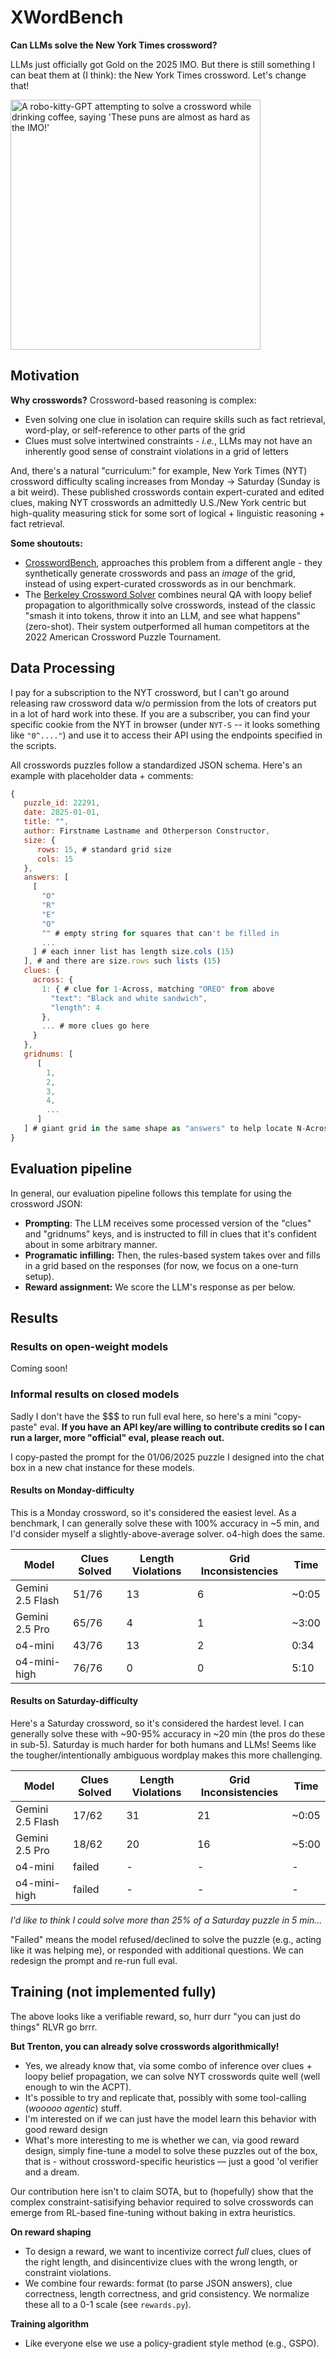 # XWordBench

**Can LLMs solve the New York Times crossword?**

LLMs just officially got Gold on the 2025 IMO. But there is still something I can beat them at (I think): the New York Times crossword. Let's change that!


<img src="img/banner.png" alt="A robo-kitty-GPT attempting to solve a crossword while drinking coffee, saying 'These puns are almost as hard as the IMO!'" width="400"/>

## Motivation

**Why crosswords?**
Crossword-based reasoning is complex:
  - Even solving one clue in isolation can require skills such as fact retrieval, word-play, or self-reference to other parts of the grid
  - Clues must solve intertwined constraints - *i.e.*, LLMs may not have an inherently good sense of constraint violations in a grid of letters

And, there's a natural "curriculum:" for example, New York Times (NYT) crossword difficulty scaling increases from Monday -> Saturday (Sunday is a bit weird). These published crosswords contain expert-curated and edited clues, making NYT crosswords an admittedly U.S./New York centric but high-quality measuring stick for some sort of logical + linguistic reasoning + fact retrieval. 

**Some shoutouts:**
* [CrosswordBench](https://arxiv.org/html/2504.00043v1), approaches this problem from a different angle - they synthetically generate crosswords and pass an *image* of the grid, instead of using expert-curated crosswords as in our benchmark. 
* The [Berkeley Crossword Solver](https://arxiv.org/abs/2205.09665) combines neural QA with loopy belief propagation to algorithmically solve crosswords, instead of the classic "smash it into tokens, throw it into an LLM, and see what happens" (zero-shot). Their system outperformed all human competitors at the 2022 American Crossword Puzzle Tournament. 

## Data Processing

I pay for a subscription to the NYT crossword, but I can't go around releasing raw crossword data w/o permission from the lots of creators put in a lot of hard work into these. If you are a subscriber, you can find your specific cookie from the NYT in browser (under `NYT-S` -- it looks something like `"0^...."`) and use it to access their API using the endpoints specified in the scripts.

All crosswords puzzles follow a standardized JSON schema. Here's an example with placeholder data + comments:
```javascript
{
   puzzle_id: 22291,
   date: 2025-01-01,
   title: "",
   author: Firstname Lastname and Otherperson Constructor,
   size: {
      rows: 15, # standard grid size
      cols: 15
   },
   answers: [
     [
       "O"
       "R"
       "E"
       "O"
       "" # empty string for squares that can't be filled in
       ...
     ] # each inner list has length size.cols (15)
   ], # and there are size.rows such lists (15)
   clues: {
     across: {
       1: { # clue for 1-Across, matching "OREO" from above
         "text": "Black and white sandwich",
         "length": 4
       }, 
       ... # more clues go here 
     }
   },
   gridnums: [
      [
        1,
        2,
        3,
        4,
        ...
      ]
   ] # giant grid in the same shape as "answers" to help locate N-Across/Down clues  
}
```

## Evaluation pipeline

In general, our evaluation pipeline follows this template for using the crossword JSON:
* **Prompting**: The LLM receives some processed version of the "clues" and "gridnums" keys, and is instructed to fill in clues that it's confident about in some arbitrary manner. 
* **Programatic infilling:** Then, the rules-based system takes over and fills in a grid based on the responses (for now, we focus on a one-turn setup).
* **Reward assignment:** We score the LLM's response as per below.

## Results 

### Results on open-weight models

Coming soon!

### Informal results on closed models

Sadly I don't have the $$$ to run full eval here, so here's a mini "copy-paste" eval. **If you have an API key/are willing to contribute credits so I can run a larger, more "official" eval, please reach out.**

I copy-pasted the prompt for the 01/06/2025 puzzle I designed into the chat box in a new chat instance for these models. 

#### Results on Monday-difficulty

This is a Monday crossword, so it's considered the easiest level. As a benchmark, I can generally solve these with 100% accuracy in ~5 min, and I'd consider myself a slightly-above-average solver. o4-high does the same. 

|**Model**|**Clues Solved**|**Length Violations**|**Grid Inconsistencies**|**Time**|
|-|-|-|-|-|
|Gemini 2.5 Flash|51/76|13|6|~0:05|
|Gemini 2.5 Pro|65/76|4|1|~3:00|
|o4-mini |43/76|13|2|0:34|
|o4-mini-high |76/76 |0|0 |5:10| 

#### Results on Saturday-difficulty

Here's a Saturday crossword, so it's considered the hardest level. I can generally solve these with ~90-95% accuracy in ~20 min (the pros do these in sub-5). Saturday is much harder for both humans and LLMs! Seems like the tougher/intentionally ambiguous wordplay makes this more challenging.

|**Model**|**Clues Solved**|**Length Violations**|**Grid Inconsistencies**|**Time**|
|-|-|-|-|-|
|Gemini 2.5 Flash|17/62|31|21|~0:05|
|Gemini 2.5 Pro|18/62|20|16|~5:00|
|o4-mini |failed|-|-|-|
|o4-mini-high |failed |-|- |-| 

*I'd like to think I could solve more than 25% of a Saturday puzzle in 5 min...*

"Failed" means the model refused/declined to solve the puzzle (e.g., acting like it was helping me), or responded with additional questions. We can redesign the prompt and re-run full eval. 

## Training (not implemented fully)

The above looks like a verifiable reward, so, hurr durr "you can just do things" RLVR go brrr.

**But Trenton, you can already solve crosswords algorithmically!**
* Yes, we already know that, via some combo of inference over clues + loopy belief propagation, we can solve NYT crosswords quite well (well enough to win the ACPT). 
* It's possible to try and replicate that, possibly with some tool-calling (*wooooo agentic*) stuff.
* I'm interested on if we can just have the model learn this behavior with good reward design 
* What's more interesting to me is whether we can, via good reward design, simply fine-tune a model to solve these puzzles out of the box, that is - without crossword-specific heuristics — just a good 'ol verifier and a dream. 

Our contribution here isn't to claim SOTA, but to (hopefully) show that the complex constraint-satisifying behavior required to solve crosswords can emerge from RL-based fine-tuning without baking in extra heuristics. 

**On reward shaping**
* To design a reward, we want to incentivize correct *full* clues, clues of the right length, and disincentivize clues with the wrong length, or constraint violations.
* We combine four rewards: format (to parse JSON answers), clue correctness, length correctness, and grid consistency. We normalize these all to a 0-1 scale (see `rewards.py`).

**Training algorithm**
* Like everyone else we use a policy-gradient style method (e.g., GSPO). 
